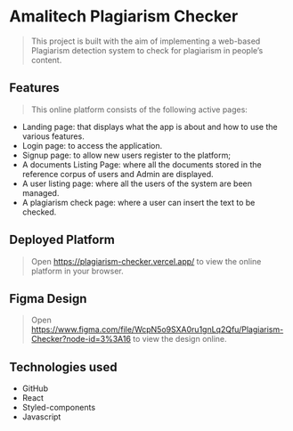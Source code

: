 # Amalitech Plagiarism Checker
>This project is  built with the aim of  implementing a web-based Plagiarism detection system to check for plagiarism in people’s content.

## Features
>This online platform consists of the following active pages:
* Landing page: that displays what the app is about and how to use the various features.
* Login page: to access the application.
* Signup page: to allow new users register to the platform;
* A documents Listing Page: where all the documents stored in the reference corpus of users and Admin are displayed.
* A user listing page: where all the users of the system are been managed. 
* A plagiarism check page: where a user can insert the text to be checked.  

## Deployed Platform
>Open https://plagiarism-checker.vercel.app/ to view the online platform in your browser. 

## Figma Design
>Open https://www.figma.com/file/WcpN5o9SXA0ru1gnLq2Qfu/Plagiarism-Checker?node-id=3%3A16 to view the design online.

## Technologies used
* GitHub 
* React 
* Styled-components
* Javascript